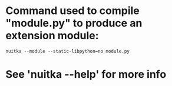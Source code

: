 # Command used to compile "module.py" to produce an extension module:

    nuitka --module --static-libpython=no module.py

# See 'nuitka --help' for more info

